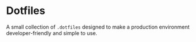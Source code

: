 # Dotfiles

A small collection of `.dotfiles` designed to make a production environment developer-friendly and simple to use.
